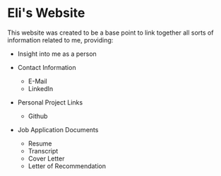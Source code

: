 # Eli's Website

This website was created to be a base point to link together all sorts of information related to me, providing:

- Insight into me as a person
- Contact Information

  - E-Mail
  - LinkedIn

- Personal Project Links

  - Github

- Job Application Documents
  - Resume
  - Transcript
  - Cover Letter
  - Letter of Recommendation
